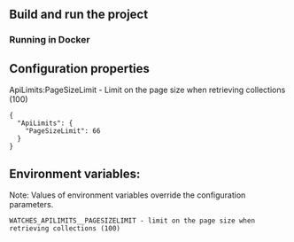 ## Build and run the project

### Running in Docker

## Configuration properties

ApiLimits:PageSizeLimit - Limit on the page size when retrieving collections (100)

```
{  
  "ApiLimits": {
    "PageSizeLimit": 66
  }
}
```

## Environment variables:

Note: Values of environment variables override the configuration parameters.

```
WATCHES_APILIMITS__PAGESIZELIMIT - limit on the page size when retrieving collections (100)
```